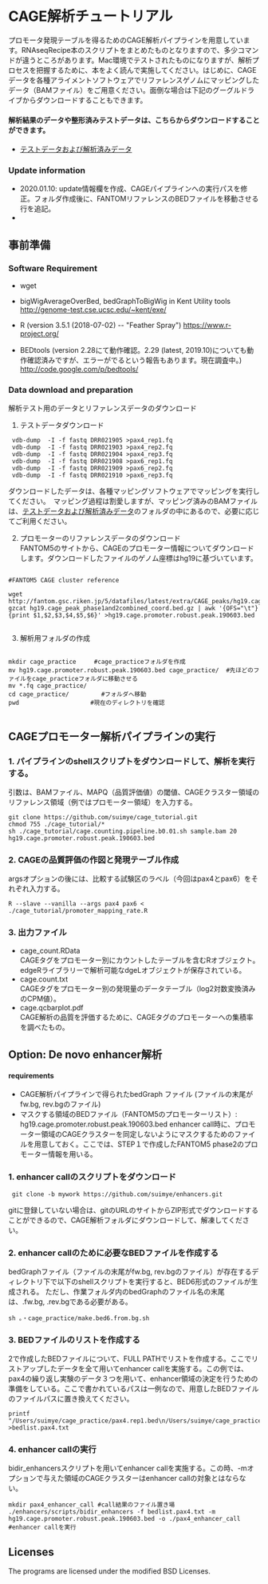 CAGE解析チュートリアル
====

プロモータ発現テーブルを得るためのCAGE解析パイプラインを用意しています。RNAseqRecipe本のスクリプトをまとめたものとなりますので、多少コマンドが違うところがあります。Mac環境でテストされたものになりますが、解析プロセスを把握するために、本をよく読んで実施してください。はじめに、CAGEデータを各種アライメントソフトウェアでリファレンスゲノムにマッピングしたデータ（BAMファイル）をご用意ください。面倒な場合は下記のグーグルドライブからダウンロードすることもできます。

#### 解析結果のデータや整形済みテストデータは、こちらからダウンロードすることができます。

- [テストデータおよび解析済みデータ](https://drive.google.com/open?id=1UVryalUW7gGuNLC-rsnVR1ayZCkOqhI1)

### Update information 


- 2020.01.10: update情報欄を作成、CAGEパイプラインへの実行パスを修正。フォルダ作成後に、FANTOMリファレンスのBEDファイルを移動させる行を追記。　　
-  


## 事前準備　　

### Software Requirement     

- wget  
	
- bigWigAverageOverBed, bedGraphToBigWig in Kent Utility tools  
	http://genome-test.cse.ucsc.edu/~kent/exe/
- R  (version 3.5.1 (2018-07-02) -- "Feather Spray")
	https://www.r-project.org/
- BEDtools  (version 2.28にて動作確認。2.29 (latest, 2019.10)についても動作確認済みですが、エラーがでるという報告もあります。現在調査中。)
	http://code.google.com/p/bedtools/
    
  
  
### Data download and preparation
解析テスト用のデータとリファレンスデータのダウンロード

1. テストデータダウンロード

```  
 vdb-dump  -I -f fastq DRR021905 >pax4_rep1.fq
 vdb-dump  -I -f fastq DRR021903 >pax4_rep2.fq
 vdb-dump  -I -f fastq DRR021904 >pax4_rep3.fq
 vdb-dump  -I -f fastq DRR021908 >pax6_rep1.fq
 vdb-dump  -I -f fastq DRR021909 >pax6_rep2.fq
 vdb-dump  -I -f fastq DRR021910 >pax6_rep3.fq

```  

ダウンロードしたデータは、各種マッピングソフトウェアでマッピングを実行してください。　マッピング過程は割愛しますが、マッピング済みのBAMファイルは、[テストデータおよび解析済みデータ](https://drive.google.com/open?id=1UVryalUW7gGuNLC-rsnVR1ayZCkOqhI1)のフォルダの中にあるので、必要に応じてご利用ください。


2. プロモーターのリファレンスデータのダウンロード  
FANTOM5のサイトから、CAGEのプロモーター情報についてダウンロードします。ダウンロードしたファイルのゲノム座標はhg19に基づいています。

```  

#FANTOM5 CAGE cluster reference

wget http://fantom.gsc.riken.jp/5/datafiles/latest/extra/CAGE_peaks/hg19.cage_peak_phase1and2combined_coord.bed.gz
gzcat hg19.cage_peak_phase1and2combined_coord.bed.gz | awk '{OFS="\t"}{print $1,$2,$3,$4,$5,$6}' >hg19.cage.promoter.robust.peak.190603.bed


```  

  
3. 解析用フォルダの作成  

```

mkdir cage_practice     #cage_practiceフォルダを作成
mv hg19.cage.promoter.robust.peak.190603.bed cage_practice/  #先ほどのファイルをcage_practiceフォルダに移動させる
mv *.fq cage_practice/
cd cage_practice/         #フォルダへ移動
pwd          　　　　　　#現在のディレクトリを確認


```


## CAGEプロモーター解析パイプラインの実行

### 1. パイプラインのshellスクリプトをダウンロードして、解析を実行する。
引数は、BAMファイル、MAPQ（品質評価値）の閾値、CAGEクラスター領域のリファレンス領域（例ではプロモーター領域）を入力する。

```
git clone https://github.com/suimye/cage_tutorial.git
chmod 755 ./cage_tutorial/*
sh ./cage_tutorial/cage.counting.pipeline.b0.01.sh sample.bam 20 hg19.cage.promoter.robust.peak.190603.bed
```



### 2. CAGEの品質評価の作図と発現テーブル作成  
argsオプションの後には、比較する試験区のラベル（今回はpax4とpax6）をそれぞれ入力する。

```
R --slave --vanilla --args pax4 pax6 < ./cage_tutorial/promoter_mapping_rate.R
```


### 3. 出力ファイル

- cage_count.RData  
CAGEタグをプロモーター別にカウントしたテーブルを含むRオブジェクト。edgeRライブラリーで解析可能なdgeLオブジェクトが保存されている。  
- cage.count.txt  
CAGEタグをプロモーター別の発現量のデータテーブル（log2対数変換済みのCPM値）。    
- cage.qcbarplot.pdf  
CAGE解析の品質を評価するために、CAGEタグのプロモーターへの集積率を調べたもの。  


## Option: De novo enhancer解析


#### requirements

- CAGE解析パイプラインで得られたbedGraph ファイル  (ファイルの末尾がfw.bg, rev.bgのファイル)
- マスクする領域のBEDファイル（FANTOM5のプロモーターリスト）: hg19.cage.promoter.robust.peak.190603.bed
enhancer call時に、プロモーター領域のCAGEクラスターを同定しないようにマスクするためのファイルを用意しておく。ここでは、STEP１で作成したFANTOM5 phase2のプロモーター情報を用いる。


### 1. enhancer callのスクリプトをダウンロード


```
 git clone -b mywork https://github.com/suimye/enhancers.git

```
gitに登録していない場合は、gitのURLのサイトからZIP形式でダウンロードすることができるので、CAGE解析フォルダにダウンロードして、解凍してください。


### 2. enhancer callのために必要なBEDファイルを作成する
bedGraphファイル（ファイルの末尾がfw.bg, rev.bgのファイル）が存在するディレクトリ下で以下のshellスクリプトを実行すると、BED6形式のファイルが生成される。
ただし、作業フォルダ内のbedGraphのファイル名の末尾は、.fw.bg, .rev.bgである必要がある。

```
sh 。・cage_practice/make.bed6.from.bg.sh

```

### 3. BEDファイルのリストを作成する
2で作成したBEDファイルについて、FULL PATHでリストを作成する。ここでリストアップしたデータを全て用いてenhancer callを実施する。この例では、pax4の繰り返し実験のデータ３つを用いて、enhancer領域の決定を行うための準備をしている。ここで書かれているパスは一例なので、用意したBEDファイルのファイルパスに置き換えてください。

```
printf "/Users/suimye/cage_practice/pax4.rep1.bed\n/Users/suimye/cage_practice/pax4.rep2.bed\n/Users/suimye/cage_practice/pax4.rep3.bed\n" >bedlist.pax4.txt

```


### 4. enhancer callの実行
bidir_enhancersスクリプトを用いてenhancer callを実施する。この時、-mオプションで与えた領域のCAGEクラスターはenhancer callの対象とはならない。

```
mkdir pax4_enhancer_call #call結果のファイル置き場
./enhancers/scripts/bidir_enhancers -f bedlist.pax4.txt -m hg19.cage.promoter.robust.peak.190603.bed -o ./pax4_enhancer_call #enhancer callを実行
```



Licenses
--------
The programs are licensed under the modified BSD Licenses. 
